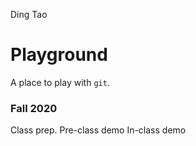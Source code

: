Ding Tao
# Playground

A place to play with `git`.

### Fall 2020
Class prep.
Pre-class demo
In-class demo
